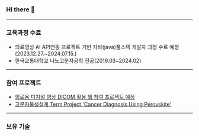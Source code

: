 ### Hi there 👋

<!--
**ksy7615/ksy7615** is a ✨ _special_ ✨ repository because its `README.md` (this file) appears on your GitHub profile.
-->
---

### 교육과정 수료
* 의료영상 AI API연동 프로젝트 기반 자바(java)풀스택 개발자 과정 수료 예정(2023.12.27.~2024.07.15.)
* 한국교통대학교 나노고분자공학 전공(2019.03~2024.02)

---

### 참여 프로젝트
* [의료용 디지털 영상 DICOM 활용 웹 참여 프로젝트 예정](about:blank)
* [고분자물성설계 Term Project 'Cancer Diagnosis Using Perovskite'](about:blank)

---

### 보유 기술


